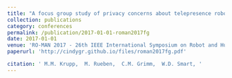 ```yaml
---
title: "A focus group study of privacy concerns about telepresence robots"
collection: publications
category: conferences
permalink: /publication/2017-01-01-roman2017fg
date: 2017-01-01
venue: 'RO-MAN 2017 - 26th IEEE International Symposium on Robot and Human Interactive Communication'
paperurl: 'http://cindygr.github.io/files/roman2017fg.pdf'

citation: ' M.M. Krupp,  M. Rueben,  C.M. Grimm,  W.D. Smart, '
---
```


